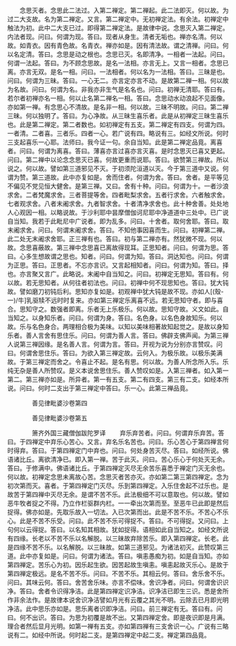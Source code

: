 <!-- { "loadSidebar": true } -->
　　念思灭者。念思此二法过。入第二禅定。第二禅起。此二法即灭。何以故。为过二大支故。名为第二禅定。又言。第二禅定中。无初禅定法。有余法。初禅定中触法为初。此中二大支已过。即得第二禅定法。是故律中说。念思灭入第二禅定。内法者现。问曰。何谓为现。答曰。现者从身生。清者无垢也。禅亦名清。何以故。如青衣。因有青色故。名青衣。禅亦如是。因有清法故。谓之清禅。问曰。何以名定清。答曰。念思是动之根也。念思已灭。名即清净。一相者一法起。问曰。何谓一法起。答曰。为不顾念思故。是名一法相。亦言无上。又言一相者。念思已离。亦言无双。是名一相。问曰。一法相者。何以名为一法相。答曰。三昧是也。问曰。何谓为三昧。答曰。一心无二。亦言定亦言不动。是故第二禅一相。何以故为名故。问曰。何谓为名。非我亦非生气是名名也。问曰。初禅无清耶。答曰有。若尔者初禅亦名一相。何以止名第二禅名一相。答曰。念思动水动浪起不见面像。亦如第一禅。有念思心不清故。是名非一相。何以故。三昧不明故。问曰。第二禅三昧。何以独明了。答曰。为心净故。从三昧生喜乐者。此是从初禅定三昧生喜乐也。此是第二禅定。第二者数也。如初禅定有五支。第二禅定有四支。何谓为四。一者清。二者喜。三者乐。四者一心。若广说有四。略说有三。如经文所说。何时三支起喜乐一心耶。法师曰。我今证一句。余自当知。此是第二禅定品竟。离喜者。问曰。何谓为离喜。答曰。薄喜亦言过喜亦言灭喜。是时念思灭已喜又更起。问曰。第二禅中以论念念思灭已喜。何故更重而说耶。答曰。欲赞第三禅故。所以说之。何以故。譬如第三道邪见不灭。于初须陀洹道以灭。今于第三道中又说。何谓为赞。第三道故。此中亦复如是。舍而住者。何谓为舍。答曰。舍者。是平等见不偏见不党见恒大健舍。是第三禅。又曰。舍有十种。问曰。何谓为十。一者沙浪求舍。二者梵魔求舍。三者菩提等舍。四者毗梨求舍。五者行求舍。六者触求舍。七者观求舍。八者末阇求舍。九者智求舍。十者清净求舍也。此十种舍善。处处地人心观因一相。以略说故。于沙利耶中昙摩僧伽诃尼耶中净道道中三处中。已广说自当知。我若于此毗尼中广说者。即为乱多。问曰。十舍者。取何舍耶。答曰。取末阇求舍。问曰。何谓末阇求舍。答曰。不知他事因喜而生。问曰。初禅第二禅。此二处无末阇求舍耶。正三禅有也。答曰。初与第二禅亦有。然犹微不现。何以故。念思喜蔽故。第三禅中念思喜已离故得现耳。正思知者。问曰。何谓为思。答曰。心多生想故谓之思也。知者。问曰。何谓为知。答曰。洞达知也。问曰。何谓为正思。答曰。正思者。不忘亦言识。又言起相知者。问曰。何谓为知。答曰。择也。亦言聚又言广。此略说。末阇中自当知之。问曰。初禅定无思知。答曰有。何以故。若无思知者。从何往者初法也。问曰。初禅中何不现思知也。答曰。犹大钝故。譬如磨刀初钝后利。思知亦复如是。初观禅中犹大钝是故不现。亦如人[(殼-一)/牛]乳驱犊不远时时复来。亦如第三禅定乐离喜不远。若无思知守者。即与喜合。思知守之。数强者即离。乐者无上乐极乐。何以故。思知守故。义文如此。自当知之。以身知乐者。问曰。何谓为身。答曰。名色身。以名色身故知乐。何以故。乐与名色身合。两理相合极为美味。以知以美味相著故知起觉之。是故以身知乐者。善人言舍有思住乐。问曰。何谓为善人言。答曰。佛辟支佛声闻。为第三禅人说第三禅因缘。是名善人言。何谓为言。答曰。开视为说为分别亦言赞叹。问曰。何谓舍思住乐。答曰。为欲入第三禅定故。云何入。为极乐故。以极乐美满故。于第三禅定而舍之。令喜止不起。是名有思。何以故。为善人所念所入乐。乐纯无杂是善人所赞叹。是义本说舍思住乐。善人赞叹如是。入第三禅者。如入第一第二。第三禅亦如是。所异者。第一有五支。第二有四支。第三有二支。如经本所说。问曰。何时二支出于第三禅定中答曰。乐一心。此第三禅品竟。

　　　　善见律毗婆沙卷第四



　　　　善见律毗婆沙卷第五

　　　　箫齐外国三藏僧伽跋陀罗译
　　弃乐弃苦者。问曰。何谓弃乐弃苦。答曰。于四禅定中弃乐心苦心。又言。弃名乐名苦也。问曰。乐心苦心于第四禅言何时得弃。答曰。于第四禅定门中弃也。问曰。何处身苦灭尽。答曰。如经所说。佛语诸比丘。离欲清净已。即入第一禅。苦于此灭。问曰。苦心乐心于何处灭无余。答曰。于修满中。佛语诸比丘。于第四禅定灭尽无余苦乐喜悉于禅定门灭无余也。何以故。初禅定念思未离故心苦。念思灭者苦亦灭。亦如第二第三第四禅定。念为初次第而灭。喜者。于第四禅定门灭尽。乐到第四禅定。入乐住舍起不过乐也。是故苦于第四禅中灭尽无余。是谓不苦不乐。此法极细不可以意取也。何以故。譬如恶牛牧者捉之不得。乃立作栏驱群内栏。一一牵出次第而至。至恶牛已此即是然后捉得。佛亦如是。先取乐故入一切法。入已次第而出。此是不苦不乐。不苦心不乐心。此是不苦不乐受。问曰。此不苦不乐可得捉不。答曰。不可得捉。又问曰。上句何以云得捉。答曰。以名知其相故。犹如捉得。语相如此自当知之。如经文所说有四缘。长老以不苦不乐以名解脱。以三昧故弃除苦乐。即入第四禅定。长老。此是四缘不苦不乐。以名解脱。以三昧故。如第三道邪见。为诸法初灭。此赞叹第三道。此中亦复如是。问曰。何谓为诸法。答曰。嗔恚愚痴为初。如是自当知。亦如第四禅定。苦乐心为初。因乐起生欲。因苦起故生嗔恚。嗔恚起故灭乐心。是故于第四禅定极远。是名不苦不乐。问曰。不苦不乐。其相云何。答曰。舍乐舍不乐。问曰。其味云何。答曰。舍苦舍乐味。亦言不偿味。舍识净者。问曰。何谓舍识识净。答曰。舍者令识得净洁。此是第四禅定识净洁。识净洁已即生三识。悉是舍所作非余法作。是故律本说舍识净洁譬如月光有云覆之其光不明。云除去已月即光明净洁。此中思乐亦如是。思乐离者识即净洁。问曰。前三禅定有无。答曰有。问曰。何不出识。答曰。为思为初覆是故不出。又第四禅定舍。即是夜识即是月满。理合者然后显月光明。如第一禅有五支。亦如第四禅有三支舍识一心。广说有三略说有二。如经中所说。何时起二支。是第四禅定中起二支。禅定第四品竟。

